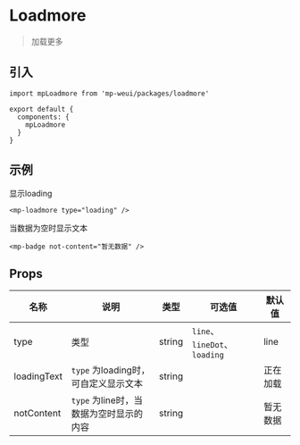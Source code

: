 # Loadmore

> 加载更多

## 引入

    import mpLoadmore from 'mp-weui/packages/loadmore'

    export default {
      components: {
        mpLoadmore
      }
    }

## 示例

显示loading

    <mp-loadmore type="loading" />

当数据为空时显示文本

    <mp-badge not-content="暂无数据" />

## Props

名称 | 说明 | 类型 | 可选值 | 默认值
-- | -- | -- | -- | --
type | 类型 | string | `line`、`lineDot`、`loading` | line
loadingText | `type` 为loading时，可自定义显示文本 | string  |  | 正在加载
notContent | `type` 为line时，当数据为空时显示的内容 | string  |  | 暂无数据
